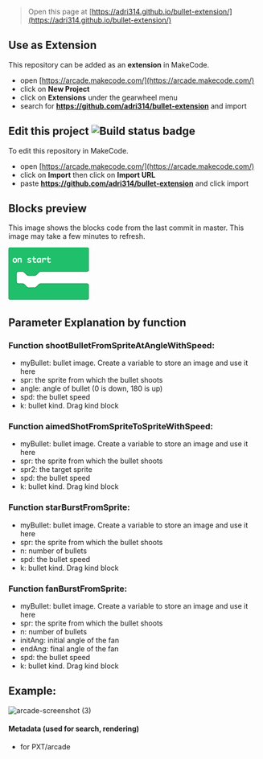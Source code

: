  


> Open this page at [https://adri314.github.io/bullet-extension/](https://adri314.github.io/bullet-extension/)

## Use as Extension

This repository can be added as an **extension** in MakeCode.

* open [https://arcade.makecode.com/](https://arcade.makecode.com/)
* click on **New Project**
* click on **Extensions** under the gearwheel menu
* search for **https://github.com/adri314/bullet-extension** and import

## Edit this project ![Build status badge](https://github.com/adri314/bullet-extension/workflows/MakeCode/badge.svg)

To edit this repository in MakeCode.

* open [https://arcade.makecode.com/](https://arcade.makecode.com/)
* click on **Import** then click on **Import URL**
* paste **https://github.com/adri314/bullet-extension** and click import

## Blocks preview

This image shows the blocks code from the last commit in master.
This image may take a few minutes to refresh.

![A rendered view of the blocks](https://github.com/adri314/bullet-extension/raw/master/.github/makecode/blocks.png)

## Parameter Explanation by function

### Function shootBulletFromSpriteAtAngleWithSpeed:
* myBullet: bullet image. Create a variable to store an image and use it here
* spr: the sprite from which the bullet shoots
* angle: angle of bullet (0 is down, 180 is up)
* spd: the bullet speed
* k: bullet kind. Drag kind block

### Function aimedShotFromSpriteToSpriteWithSpeed:
* myBullet: bullet image. Create a variable to store an image and use it here
* spr: the sprite from which the bullet shoots
* spr2: the target sprite
* spd: the bullet speed
* k: bullet kind. Drag kind block

### Function starBurstFromSprite:
* myBullet: bullet image. Create a variable to store an image and use it here
* spr: the sprite from which the bullet shoots
* n: number of bullets
* spd: the bullet speed
* k: bullet kind. Drag kind block

### Function fanBurstFromSprite:
* myBullet: bullet image. Create a variable to store an image and use it here
* spr: the sprite from which the bullet shoots
* n: number of bullets
* initAng: initial angle of the fan
* endAng: final angle of the fan
* spd: the bullet speed
* k: bullet kind. Drag kind block

## Example: 


![arcade-screenshot (3)](https://github.com/Adri314/bullet-extension/assets/34138145/6fc82f06-2d5e-42f8-aafd-0f27a6a59a17)



#### Metadata (used for search, rendering)

* for PXT/arcade
<script src="https://makecode.com/gh-pages-embed.js"></script><script>makeCodeRender("{{ site.makecode.home_url }}", "{{ site.github.owner_name }}/{{ site.github.repository_name }}");</script>
